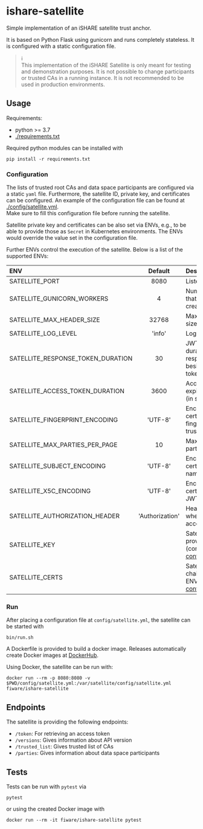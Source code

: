 # ishare-satellite

Simple implementation of an iSHARE satellite trust anchor.

It is based on Python Flask using gunicorn and runs completely stateless. 
It is configured with a static configuration file.

> :information_source:  
> This implementation of the iSHARE Satellite is only meant for testing and demonstration purposes. 
> It is not possible to change participants or trusted CAs in a running instance. It is 
> not recommended to be used in production environments. 


## Usage

Requirements:
* python >= 3.7
* [./requirements.txt](./requirements.txt)

Required python modules can be installed with 
```shell
pip install -r requirements.txt
```



### Configuration

The lists of trusted root CAs and data space participants are configured via a static 
`yaml` file. Furthermore, the satellite ID, private key, and certificates can 
be configured. An example of the configuration file can be found 
at [./config/satellite.yml](./config/satellite.yml).  
Make sure to fill this configuration file before running the satellite.

Satellite private key and certificates can be also set via ENVs, e.g., to be able 
to provide those as `Secret` in Kubernetes environments. The ENVs would override the value set 
in the configuration file.

Further ENVs control the execution of the satellite. Below is a list of the supported ENVs:

| ENV                                    | Default      | Description |
|:---------------------------------------|:------------:|:------------|
| SATELLITE_PORT                         | 8080         | Listen port |
| SATELLITE_GUNICORN_WORKERS             | 4            | Number of workers that should be created |
| SATELLITE_MAX_HEADER_SIZE              | 32768        | Maximum header size in bytes |
| SATELLITE_LOG_LEVEL                    | 'info'       | Log level |
| SATELLITE_RESPONSE_TOKEN_DURATION      | 30           | JWT expiration duration (in s) of response tokens, besides the access token |
| SATELLITE_ACCESS_TOKEN_DURATION        | 3600         | Access token expiration duration (in s) |
| SATELLITE_FINGERPRINT_ENCODING         | 'UTF-8'      | Encoding of the certificate fingerprint for the trusted list |
| SATELLITE_MAX_PARTIES_PER_PAGE         | 10           | Maximum of parties per page |
| SATELLITE_SUBJECT_ENCODING             | 'UTF-8'      | Encoding of certificate subject names |
| SATELLITE_X5C_ENCODING                 | 'UTF-8'      | Encoding of x5c certificates in JWTs |
| SATELLITE_AUTHORIZATION_HEADER         | 'Authorization' | Header name where to expect access_token |
| SATELLITE_KEY                          |              | Satellite private key provided as ENV (compare to [config/satellite.yml](./config/satellite.yml#L4)) |
| SATELLITE_CERTS                        |              | Satellite certificate chain provided as ENV (compare to [config/satellite.yml](./config/satellite.yml#L10)) |



### Run

After placing a configuration file at `config/satellite.yml`, the satellite can be started with 
```shell
bin/run.sh
```

A Dockerfile is provided to build a docker image. Releases automatically create Docker images 
at [DockerHub](https://hub.docker.com/repository/docker/fiware/ishare-satellite).

Using Docker, the satellite can be run with:
```shell
docker run --rm -p 8080:8080 -v $PWD/config/satellite.yml:/var/satellite/config/satellite.yml fiware/ishare-satellite
```


## Endpoints

The satellite is providing the following endpoints:
* `/token`: For retrieving an access token
* `/versions`: Gives information about API version
* `/trusted_list`: Gives trusted list of CAs
* `/parties`: Gives information about data space participants


## Tests

Tests can be run with `pytest` via
```shell
pytest
```

or using the created Docker image with
```shell
docker run --rm -it fiware/ishare-satellite pytest
```
